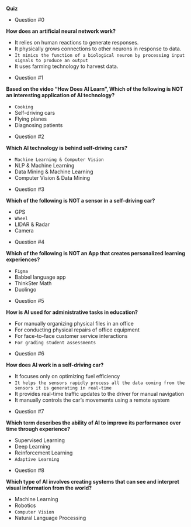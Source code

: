 **Quiz**

* Question #0

**How does an artificial neural network work?**

+ It relies on human reactions to generate responses.
+ It physically grows connections to other neurons in response to data.
+ `It mimics the function of a biological neuron by processing input signals to produce an output`
+ It uses farming technology to harvest data.

* Question #1

**Based on the video “How Does AI Learn”, Which of the following is NOT an interesting application of AI technology?**

+ `Cooking`
+ Self-driving cars
+ Flying planes
+ Diagnosing patients

* Question #2

**Which AI technology is behind self-driving cars?**

+ `Machine Learning & Computer Vision`
+ NLP & Machine Learning
+ Data Mining & Machine Learning
+ Computer Vision & Data Mining

* Question #3

**Which of the following is NOT a sensor in a self-driving car?**

+ GPS
+ `Wheel`
+ LIDAR & Radar
+ Camera

* Question #4

**Which of the following is NOT an App that creates personalized learning experiences?**

+ `Figma`
+ Babbel language app
+ ThinkSter Math
+ Duolingo

* Question #5

**How is AI used for administrative tasks in education?**

+ For manually organizing physical files in an office
+ For conducting physical repairs of office equipment
+ For face-to-face customer service interactions
+ `For grading student assessments`

* Question #6

**How does AI work in a self-driving car?**

+ It focuses only on optimizing fuel efficiency
+ `It helps the sensors rapidly process all the data coming from the sensors it is generating in real-time`
+ It provides real-time traffic updates to the driver for manual navigation
+ It manually controls the car’s movements using a remote system

* Question #7

**Which term describes the ability of AI to improve its performance over time through experience?**


+ Supervised Learning
+ Deep Learning
+ Reinforcement Learning
+ `Adaptive Learning`

* Question #8

**Which type of AI involves creating systems that can see and interpret visual information from the world?**

+ Machine Learning
+ Robotics
+ `Computer Vision`
+ Natural Language Processing


